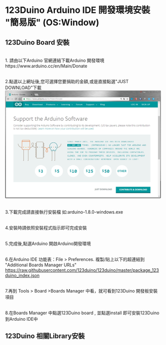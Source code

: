 # 123Duino Arduino IDE 開發環境安裝 "簡易版" (OS:Window)

<h2>123Duino Board 安裝</h2>
<BR>1. 請由以下Arduino 官網連結下載Arduino 開發環境
https://www.arduino.cc/en/Main/Donate

<BR>2.點選以上網址後,您可選擇您要捐助的金額,或是直接點選"JUST DOWNLOAD"下載
<img  src="https://github.com/123duino/123duino/blob/master/Software/img/1_download_ide.png?raw=true">

<BR>3.下載完成請直接執行安裝檔 如:arduino-1.8.0-windows.exe

<BR>4.安裝時請依照安裝程式指示即可完成安裝

<BR>5.完成後,點選Arduino 開啟Arduino開發環境

<BR>6.在Arduino IDE 功能表：File > Preferences. 複製/貼上以下的超連結到 "Additional Boards Manager URLs"
https://raw.githubusercontent.com/123duino/123duino/master/package_123duino_index.json


<BR>7.再到 Tools > Board >Boards Manager 中看，就可看到123Duino 開發板安裝項目

<BR>8.在Boards Manager 中點選123Duino board , 並點選install 即可安裝123Duino 到Arduino IDE中

<h2>123Duino 相關Library安裝</h2>
